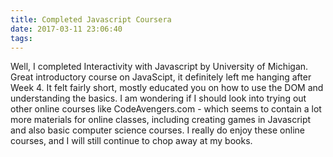 ```yaml
---
title: Completed Javascript Coursera
date: 2017-03-11 23:06:40
tags:
---
```

Well, I completed Interactivity with Javascript by University of Michigan. Great introductory course on JavaScipt, it definitely left me hanging after Week 4. It felt fairly short, mostly educated you on how to use the DOM and understanding the basics. I am wondering if I should look into trying out other online courses like CodeAvengers.com - which seems to contain a lot more materials for online classes, including creating games in Javascript and also basic computer science courses. I really do enjoy these online courses, and I will still continue to chop away at my books.
